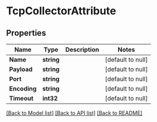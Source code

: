 # TcpCollectorAttribute

## Properties
Name | Type | Description | Notes
------------ | ------------- | ------------- | -------------
**Name** | **string** |  | [default to null]
**Payload** | **string** |  | [default to null]
**Port** | **string** |  | [default to null]
**Encoding** | **string** |  | [default to null]
**Timeout** | **int32** |  | [default to null]

[[Back to Model list]](../README.md#documentation-for-models) [[Back to API list]](../README.md#documentation-for-api-endpoints) [[Back to README]](../README.md)


